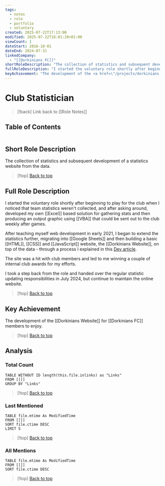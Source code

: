 ```yaml
---
tags:
  - notes
  - role
  - portfolio
  - voluntary
created: 2025-07-22T17:13:00
modified: 2025-07-22T18:01:20+01:00
viewCount: 1
dateStart: 2016-10-01
dateEnd: 2024-07-31
linkedCompany:
  - "[[Dorkinians FC]]"
shortRoleDescription: "The collection of statistics and subsequent development of a statistics website from the data."
fullRoleDescription: "I started the voluntary role shortly after beginning to play for the club when I noticed that team statistics weren't collected, and after asking around, developed my own <span class=\"theme-link\">Excel</span> based solution for gathering stats and then producing an output graphic using <span class=\"theme-link\">VBA</span> that could be sent out to the club weekly after games.<br><br>After teaching myself web development in early 2021, I began to extend the statistics further, migrating into <span class=\"theme-link\">Google Sheets</span> and then building a basic <span class=\"theme-link\">HTML</span>, <span class=\"theme-link\">CSS</span> and <span class=\"theme-link\">JavaScript</span> website, the <a href=\"/projects/dorkinians-website\" class=\"theme-link\">Dorkinians Website</a>, on top of the data - through a process I explained in this <a href=\"https://dev.to/bangsluke/building-a-stats-website-for-a-sports-club-4g5m\">Dev article</a>.<br><br>The site was a hit with club members and led to me winning a couple of internal club awards for my efforts.<br><br>I took a step back from the role and handed over the regular statistic updating responsibilities in July 2024, but continue to maintain the online website."
keyAchievement: "The development of the <a href=\"/projects/dorkinians-website\" class=\"theme-link\">Dorkinians Website</a> for <span class=\"theme-link\">Dorkinians FC</span> members to enjoy."
---
```

# Club Statistician

> [!back] Link back to [[Role Notes]]

## Table of Contents
```table-of-contents
```

## Short Role Description

The collection of statistics and subsequent development of a statistics website from the data.

>[!top] [Back to top](#Table%20of%20Contents)

## Full Role Description

I started the voluntary role shortly after beginning to play for the club when I noticed that team statistics weren't collected, and after asking around, developed my own [[Excel]] based solution for gathering stats and then producing an output graphic using [[VBA]] that could be sent out to the club weekly after games.

After teaching myself web development in early 2021, I began to extend the statistics further, migrating into [[Google Sheets]] and then building a basic [[HTML]], [[CSS]] and [[JavaScript]] website, the [[Dorkinians Website]], on top of the data - through a process I explained in this [Dev article](https://dev.to/bangsluke/building-a-stats-website-for-a-sports-club-4g5m).

The site was a hit with club members and led to me winning a couple of internal club awards for my efforts.

I took a step back from the role and handed over the regular statistic updating responsibilities in July 2024, but continue to maintain the online website.

>[!top] [Back to top](#Table%20of%20Contents)

## Key Achievement

The development of the [[Dorkinians Website]] for [[Dorkinians FC]] members to enjoy.

>[!top] [Back to top](#Table%20of%20Contents)

## Analysis

### Total Count

```dataview
TABLE WITHOUT ID length(this.file.inlinks) as "Links"
FROM [[]]
GROUP BY "Links"
```

>[!top] [Back to top](#Table%20of%20Contents)

### Last Mentioned

```dataview
TABLE file.mtime As ModifiedTime
FROM [[]]
SORT file.ctime DESC
LIMIT 5
```

>[!top] [Back to top](#Table%20of%20Contents)

### All Mentions

```dataview
TABLE file.mtime As ModifiedTime
FROM [[]]
SORT file.ctime DESC
```

>[!top] [Back to top](#Table%20of%20Contents)